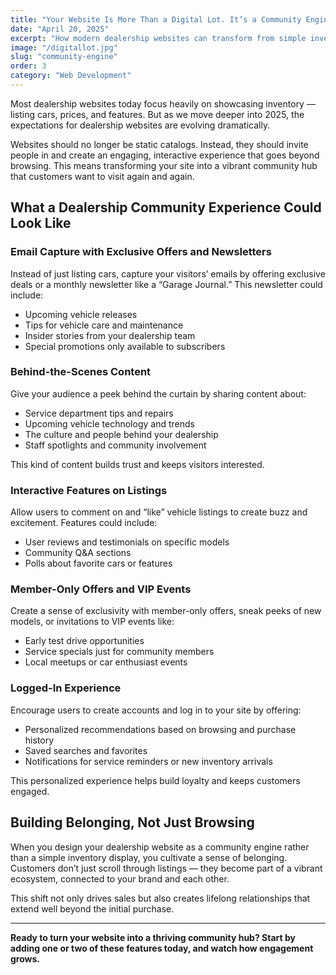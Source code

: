```yaml
---
title: "Your Website Is More Than a Digital Lot. It’s a Community Engine."
date: "April 20, 2025"
excerpt: "How modern dealership websites can transform from simple inventories to thriving community hubs."
image: "/digitallot.jpg"
slug: "community-engine"
order: 3
category: "Web Development"
---
```



Most dealership websites today focus heavily on showcasing inventory — listing cars, prices, and features. But as we move deeper into 2025, the expectations for dealership websites are evolving dramatically.

Websites should no longer be static catalogs. Instead, they should invite people in and create an engaging, interactive experience that goes beyond browsing. This means transforming your site into a vibrant community hub that customers want to visit again and again.

## What a Dealership Community Experience Could Look Like

### Email Capture with Exclusive Offers and Newsletters

Instead of just listing cars, capture your visitors’ emails by offering exclusive deals or a monthly newsletter like a “Garage Journal.” This newsletter could include:

- Upcoming vehicle releases
- Tips for vehicle care and maintenance
- Insider stories from your dealership team
- Special promotions only available to subscribers

###  Behind-the-Scenes Content

Give your audience a peek behind the curtain by sharing content about:

- Service department tips and repairs
- Upcoming vehicle technology and trends
- The culture and people behind your dealership
- Staff spotlights and community involvement

This kind of content builds trust and keeps visitors interested.

### Interactive Features on Listings

Allow users to comment on and “like” vehicle listings to create buzz and excitement. Features could include:

- User reviews and testimonials on specific models
- Community Q&A sections
- Polls about favorite cars or features

###  Member-Only Offers and VIP Events

Create a sense of exclusivity with member-only offers, sneak peeks of new models, or invitations to VIP events like:

- Early test drive opportunities
- Service specials just for community members
- Local meetups or car enthusiast events

###  Logged-In Experience

Encourage users to create accounts and log in to your site by offering:

- Personalized recommendations based on browsing and purchase history
- Saved searches and favorites
- Notifications for service reminders or new inventory arrivals

This personalized experience helps build loyalty and keeps customers engaged.

## Building Belonging, Not Just Browsing

When you design your dealership website as a community engine rather than a simple inventory display, you cultivate a sense of belonging. Customers don’t just scroll through listings — they become part of a vibrant ecosystem, connected to your brand and each other.

This shift not only drives sales but also creates lifelong relationships that extend well beyond the initial purchase.

---

**Ready to turn your website into a thriving community hub? Start by adding one or two of these features today, and watch how engagement grows.**

